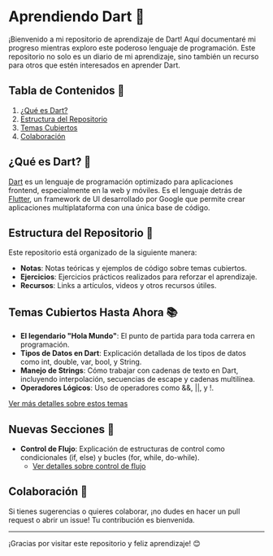 # Aprendiendo Dart 🚀

¡Bienvenido a mi repositorio de aprendizaje de Dart! Aquí documentaré mi progreso mientras exploro este poderoso lenguaje de programación. Este repositorio no solo es un diario de mi aprendizaje, sino también un recurso para otros que estén interesados en aprender Dart.

## Tabla de Contenidos 📖
1. [¿Qué es Dart?](#qué-es-dart-)
2. [Estructura del Repositorio](#estructura-del-repositorio-)
3. [Temas Cubiertos](#temas-cubiertos-hasta-ahora-)
4. [Colaboración](#colaboración-)

## ¿Qué es Dart? 🎯

[Dart](https://dart.dev/) es un lenguaje de programación optimizado para aplicaciones frontend, especialmente en la web y móviles. Es el lenguaje detrás de [Flutter](https://flutter.dev/), un framework de UI desarrollado por Google que permite crear aplicaciones multiplataforma con una única base de código.

## Estructura del Repositorio 📁

Este repositorio está organizado de la siguiente manera:

- **Notas**: Notas teóricas y ejemplos de código sobre temas cubiertos.
- **Ejercicios**: Ejercicios prácticos realizados para reforzar el aprendizaje.
- **Recursos**: Links a artículos, videos y otros recursos útiles.

## Temas Cubiertos Hasta Ahora 📚

- **El legendario "Hola Mundo"**: El punto de partida para toda carrera en programación.
- **Tipos de Datos en Dart**: Explicación detallada de los tipos de datos como int, double, var, bool, y String.
- **Manejo de Strings**: Cómo trabajar con cadenas de texto en Dart, incluyendo interpolación, secuencias de escape y cadenas multilínea.
- **Operadores Lógicos**: Uso de operadores como &&, ||, y !.

[Ver más detalles sobre estos temas](./ejercicios/01_basico/README.md)

## Nuevas Secciones 🚀

- **Control de Flujo**: Explicación de estructuras de control como condicionales (if, else) y bucles (for, while, do-while).
  - [Ver detalles sobre control de flujo](./ejercicios/02_control/README.md)

## Colaboración 🤝

Si tienes sugerencias o quieres colaborar, ¡no dudes en hacer un pull request o abrir un issue! Tu contribución es bienvenida.

---

¡Gracias por visitar este repositorio y feliz aprendizaje! 
😊